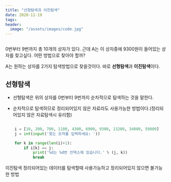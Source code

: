 ```yaml
---
title: "선형탐색과 이진탐색"
date: 2020-11-19
tags:
header:
  image: "/assets/images/code.jpg"
---
```


<img src="{{ site.url }}{{ site.baseurl }}/assets/images/box.png" alt="">

0번부터 9번까지 총 10개의 상자가 있다.
근데 A는 이 상자중에 9300원이 들어있는 상자를 찾고싶다.
어떤 방법으로 찾아야 할까?

A는 원하는 상자를 2가지 탐색방법으로 찾을것이다.
바로 **선형탐색**과 **이진탐색**이다.



## 선형탐색

* 선형탐색은 위의 상자를 0번부터 9번까지 순차적으로 탐색하는 것을 말한다.

* 순차적으로 탐색하므로 정리되어있지 않은 자료라도 사용가능한 방법이다.(정리되어있지 않은 자료탐색시 유리함)

<img src="{{ site.url }}{{ site.baseurl }}/assets/images/linear search.png" alt="">



```python
    i = [10, 200, 700, 1100, 4300, 6900, 9300, 13200, 34000, 50000]
    j = int(input('찾는 숫자를 입력하세요: '))

    for k in range(len(i)+1):
        if i[k] == j:
            print('%d는 %d번 인덱스에 있습니다.' % (j, k))
            break
```

이진탐색
정리되어있는 데이터를 탐색할때 사용가능하고 정리되어있지 않으면 불가능한 방법
